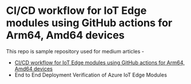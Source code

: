 # CI/CD workflow for IoT Edge modules using GitHub actions for Arm64, Amd64 devices

This repo is sample repository used for medium articles - 
- [CI/CD workflow for IoT Edge modules using GitHub actions for Arm64, Amd64 devices](https://medium.com/@anand.chugh/ci-cd-for-azure-iot-edge-using-github-actions-for-arm64-and-amd64-platforms-722a11198c1a)
- End to End Deployment Verification of Azure IoT Edge Modules